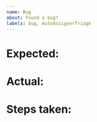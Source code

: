 ```yaml
---
name: Bug
about: Found a bug?
labels: bug, AutoAssignerTriage
---
```


# Expected:

# Actual:

# Steps taken:
